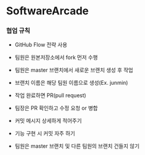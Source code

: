 # SoftwareArcade

### 협업 규칙 
- GitHub Flow 전략 사용 

- 팀원은 원본저장소에서 fork 먼저 수행  
- 팀원은 master 브랜치에서 새로운 브랜치 생성 후 작업 
- 브랜치 이름은 해당 팀원 이름으로 생성(Ex. junmin)
- 작업 완료하면 PR(pull request) 
- 팀장은 PR 확인하고 수정 요청 or 병합

- 커밋 메시지 상세하게 적어주기
- 기능 구현 시 커밋 자주 하기
- 팀원은 master 브랜치 및 다른 팀원의 브랜치 건들지 않기 